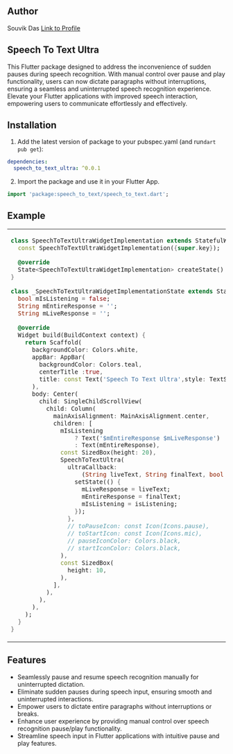 ## Author

Souvik Das
[Link to Profile](https://www.linkedin.com/in/souvik2710/)

## Speech To Text Ultra

This Flutter package designed to address the inconvenience of sudden pauses during speech recognition.
With manual control over pause and play functionality, users can now dictate paragraphs without interruptions, ensuring a
seamless and uninterrupted speech recognition experience. Elevate your Flutter applications with improved speech interaction,
empowering users to communicate effortlessly and effectively.

## Installation

1. Add the latest version of package to your pubspec.yaml (and run`dart pub get`):
```yaml
dependencies:
  speech_to_text_ultra: ^0.0.1
```
2. Import the package and use it in your Flutter App.
```dart
import 'package:speech_to_text/speech_to_text.dart';
```


## Example
[comment]: <> (<hr>)

<table>
<tr>
<td>

```dart
class SpeechToTextUltraWidgetImplementation extends StatefulWidget {
  const SpeechToTextUltraWidgetImplementation({super.key});

  @override
  State<SpeechToTextUltraWidgetImplementation> createState() => _SpeechToTextUltraWidgetImplementationState();
}

class _SpeechToTextUltraWidgetImplementationState extends State<SpeechToTextUltraWidgetImplementation> {
  bool mIsListening = false;
  String mEntireResponse = '';
  String mLiveResponse = '';

  @override
  Widget build(BuildContext context) {
    return Scaffold(
      backgroundColor: Colors.white,
      appBar: AppBar(
        backgroundColor: Colors.teal,
        centerTitle :true,
        title: const Text('Speech To Text Ultra',style: TextStyle(fontSize: 20,fontWeight: FontWeight.w500),),
      ),
      body: Center(
        child: SingleChildScrollView(
          child: Column(
            mainAxisAlignment: MainAxisAlignment.center,
            children: [
              mIsListening
                  ? Text('$mEntireResponse $mLiveResponse')
                  : Text(mEntireResponse),
              const SizedBox(height: 20),
              SpeechToTextUltra(
                ultraCallback:
                    (String liveText, String finalText, bool isListening) {
                  setState(() {
                    mLiveResponse = liveText;
                    mEntireResponse = finalText;
                    mIsListening = isListening;
                  });
                },
                // toPauseIcon: const Icon(Icons.pause),
                // toStartIcon: const Icon(Icons.mic),
                // pauseIconColor: Colors.black,
                // startIconColor: Colors.black,
              ),
              const SizedBox(
                height: 10,
              ),
            ],
          ),
        ),
      ),
    );
  }
}

```

</td>
</tr>
</table>

## Features

- Seamlessly pause and resume speech recognition manually for uninterrupted dictation.
- Eliminate sudden pauses during speech input, ensuring smooth and uninterrupted interactions.
- Empower users to dictate entire paragraphs without interruptions or breaks.
- Enhance user experience by providing manual control over speech recognition pause/play functionality.
- Streamline speech input in Flutter applications with intuitive pause and play features.